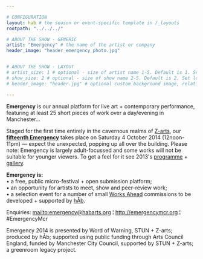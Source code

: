 ```yaml
---

# CONFIGURATION
layout: hab # the season or event-specific template in /_layouts
rootpath: "../../../"

# ABOUT THE SHOW - GENERIC
artist: "Emergency" # the name of the artist or company
header_image: "header_emergency_photo.jpg"   


# ABOUT THE SHOW - LAYOUT
# artist_size: 1 # optional - size of artist name 1-5. Default is 1. Set longer names to lower values
# show_size: 2 # optional - size of show name 2-5. Default is 2. Set longer names to lower values
# header_image: "header.jpg" # optional custom background image, relative to current page

---
```

**Emergency** is our annual platform for live art + contemporary performance, featuring at least 25 short pieces of work over a day/evening in Manchester… 
             
Staged for the first time entirely in the cavernous realms of [Z-arts](http://www.z-arts.org/about-us/getting-here), our **[fifteenth Emergency](/current/2014-emergency)** takes place on Saturday 4 October 2014 (12noon-11pm) — expect the unexpected, popping up all over the building. Please note: Emergency is largely adult-focussed and some works will not be suitable for younger viewers. To get a feel for it see 2013's [programme](/archive/2013-emergency) + [gallery](/galleries/2013-emergency).        
      
**Emergency is:**    
• a free, public micro-festival + open submission platform;   
• an opportunity for artists to meet, show and peer-review work;      
• a selection event for a number of small [Works Ahead](/hab/worksahead) commissions to be developed + supported by [hÅb](/hab).        
        
Enquiries: <mailto:emergency@habarts.org> ¦ <http://emergencymcr.org> ¦ #EmergencyMcr        
        
Emergency 2014 is presented by Word of Warning, STUN + Z-arts; produced by hÅb; supported using public funding through Arts Council England, funded by Manchester City Council, supported by STUN + Z-arts; a greenroom legacy project.
